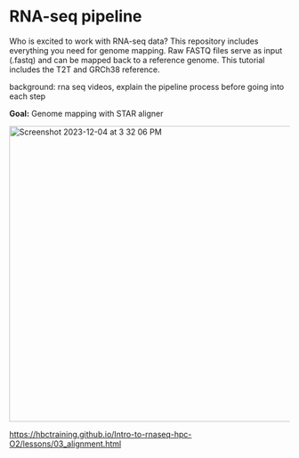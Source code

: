 # RNA-seq pipeline

Who is excited to work with RNA-seq data? This repository includes everything you need for genome mapping. Raw FASTQ files serve as input (.fastq) and can be mapped back to a reference genome. This tutorial includes the T2T and GRCh38 reference.

background: rna seq videos, explain the pipeline process before going into each step

**Goal:** Genome mapping with STAR aligner

<img width="531" alt="Screenshot 2023-12-04 at 3 32 06 PM" src="https://github.com/emmarklein/RNAseq_pipeline/assets/152921397/41d26ea8-7045-4986-8ec6-e24e0dffa237">


https://hbctraining.github.io/Intro-to-rnaseq-hpc-O2/lessons/03_alignment.html
